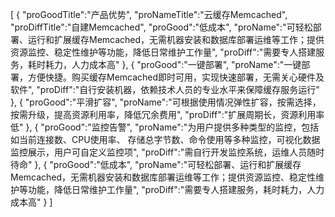 [
	{
		"proGoodTitle":"产品优势",
		"proNameTitle":"云缓存Memcached",
		"proDiffTitle":"自建Memcached",
		"proGood":"低成本",
		"proName":"可轻松部署、运行和扩展缓存Memcached，无需机器安装和数据库部署运维等工作；提供资源监控、稳定性维护等功能，降低日常维护工作量",
		"proDiff":"需要专人搭建服务，耗时耗力，人力成本高"
	},
	{
		"proGood":"一键部署",
		"proName":"一键部署，方便快捷。购买缓存Memcached即时可用，实现快速部署，无需关心硬件及软件",
		"proDiff":"自行安装机器，依赖技术人员的专业水平来保障缓存服务运行"
	},
	{
		"proGood":"平滑扩容",
		"proName":"可根据使用情况弹性扩容，按需选择，按需升级，提高资源利用率，降低冗余费用",
		"proDiff":"扩展周期长，资源利用率低"
	},
	{
		"proGood":"监控告警",
		"proName":"为用户提供多种类型的监控，包括如当前连接数、CPU使用率、 存储总字节数、命令使用等多种监控，可视化数据监控展示，用户可自定义监控项",
		"proDiff":"需自行开发监控系统，运维人员随时待命"
	},
	{
		"proGood":"低成本",
		"proName":"可轻松部署、运行和扩展缓存Memcached，无需机器安装和数据库部署运维等工作；提供资源监控、稳定性维护等功能，降低日常维护工作量",
		"proDiff":"需要专人搭建服务，耗时耗力，人力成本高"
	}
]